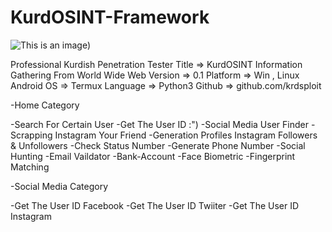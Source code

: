 # KurdOSINT-Framework



![This is an image]([https://api.intechopen.com/media/chapter/17747/media/image8.png))



Professional Kurdish Penetration Tester 
Title => KurdOSINT Information Gathering From World Wide Web
Version => 0.1
Platform => Win , Linux 
Android OS => Termux
Language => Python3
Github => github.com/krdsploit


-Home Category

 -Search For Certain User 
 -Get The User ID :")
 -Social Media User Finder 
 -Scrapping Instagram Your Friend 
 -Generation Profiles Instagram Followers & Unfollowers 
 -Check Status Number 
 -Generate Phone Number 
 -Social Hunting 
 -Email Vaildator 
 -Bank-Account 
 -Face Biometric
 -Fingerprint Matching 
    


-Social Media Category 

-Get The User ID Facebook 
-Get The User ID Twiiter 
-Get The User ID Instagram 
 

